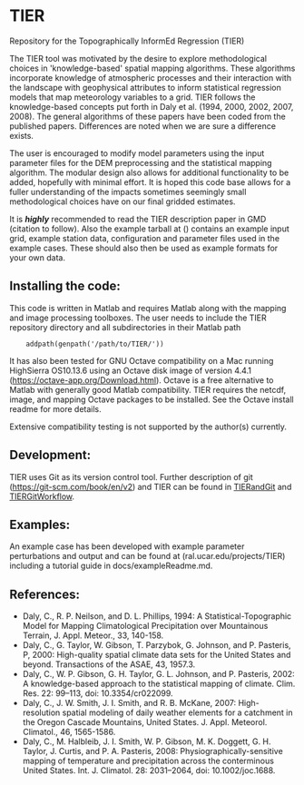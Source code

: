 # TIER
Repository for the Topographically InformEd Regression (TIER)

The TIER tool was motivated by the desire to explore methodological choices in 'knowledge-based' spatial mapping algorithms.  These algorithms incorporate knowledge of atmospheric processes and their interaction with the landscape with geophysical attributes to inform statistical regression models that map meteorology variables to a grid.  TIER follows the knowledge-based concepts put forth in Daly et al. (1994, 2000, 2002, 2007, 2008). The general algorithms of these papers have been coded from the published papers. Differences are noted when we are sure a difference exists.

The user is encouraged to modify model parameters using the input parameter files for the DEM preprocessing and the statistical mapping algorithm.  The modular design also allows for additional functionality to be added, hopefully with minimal effort.  It is hoped this code base allows for a fuller understanding of the impacts sometimes seemingly small methodological choices have on our final gridded estimates.

It is **_highly_** recommended to read the TIER description paper in GMD (citation to follow).  Also the example tarball at () contains an example input grid, example station data, configuration and parameter files used in the example cases.  These should also then be used as example formats for your own data.

## Installing the code:

This code is written in Matlab and requires Matlab along with the mapping and image processing toolboxes.  The user needs to include the TIER repository directory and all subdirectories in their Matlab path

        addpath(genpath('/path/to/TIER/'))

It has also been tested for GNU Octave compatibility on a Mac running HighSierra OS10.13.6 using an Octave disk image of version 4.4.1 (https://octave-app.org/Download.html).  Octave is a free alternative to Matlab with generally good Matlab compatibility.  TIER requires the netcdf, image, and mapping Octave packages to be installed.  See the Octave install readme for more details.

Extensive compatibility testing is not supported by the author(s) currently.

## Development:

TIER uses Git as its version control tool. Further description of git (https://git-scm.com/book/en/v2) and TIER can be found in [TIERandGit](https://github.com/NCAR/TIER/blob/develop/docs/TIERandGit.md) and [TIERGitWorkflow](https://github.com/NCAR/TIER/blob/develop/docs/TIERGitWorkflow.md).

## Examples:

An example case has been developed with example parameter perturbations and output and can be found at (ral.ucar.edu/projects/TIER) including a tutorial guide in docs/exampleReadme.md.

## References:

* Daly, C., R. P. Neilson, and D. L. Phillips, 1994: A Statistical-Topographic Model for Mapping Climatological Precipitation over Mountainous Terrain, J. Appl. Meteor., 33, 140-158.
* Daly, C., G. Taylor, W. Gibson, T. Parzybok, G. Johnson, and P. Pasteris, P, 2000: High-quality spatial climate data sets for the United States and beyond. Transactions of the ASAE, 43, 1957.3.
* Daly, C., W. P. Gibson, G. H. Taylor, G. L. Johnson, and P. Pasteris, 2002: A knowledge-based approach to the statistical mapping of climate. Clim. Res. 22: 99–113, doi: 10.3354/cr022099.
* Daly, C., J. W. Smith, J. I. Smith, and R. B. McKane, 2007: High-resolution spatial modeling of daily weather elements for a catchment in the Oregon Cascade Mountains, United States. J. Appl. Meteorol. Climatol., 46, 1565-1586.
* Daly, C., M. Halbleib, J. I. Smith, W. P. Gibson, M. K. Doggett, G. H. Taylor, J. Curtis, and P. A. Pasteris, 2008: Physiographically-sensitive mapping of temperature and precipitation across the conterminous United States. Int. J. Climatol. 28: 2031–2064, doi: 10.1002/joc.1688.


